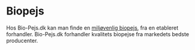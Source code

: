 # Biopejs
Hos Bio-Pejs.dk kan man finde en <a href="bio-pejs.dk">miljøvenlig biopejs</a>, fra en etableret forhandler. Bio-Pejs.dk forhandler kvalitets biopejse fra markedets bedste producenter.
